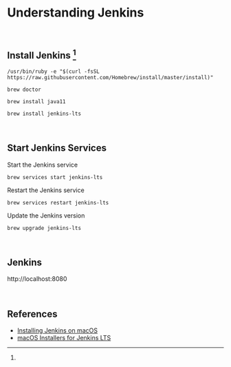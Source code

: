 # Understanding Jenkins


<br>

## Install Jenkins [^1]


```shell
/usr/bin/ruby -e "$(curl -fsSL https://raw.githubusercontent.com/Homebrew/install/master/install)"
```

```shell
brew doctor
```

```shell
brew install java11
```

```shell
brew install jenkins-lts
```

<br>


## Start Jenkins Services

Start the Jenkins service

```shell
brew services start jenkins-lts
```

Restart the Jenkins service

```shell
brew services restart jenkins-lts
```

Update the Jenkins version

```shell
brew upgrade jenkins-lts
```

<br>

## Jenkins

http://localhost:8080


<br>



## References

[^1]:
- <a href="https://www.macminivault.com/installing-jenkins-on-macos/">Installing Jenkins on macOS</a>
- <a href="https://www.jenkins.io/download/lts/macos/">macOS Installers for Jenkins LTS</a>
